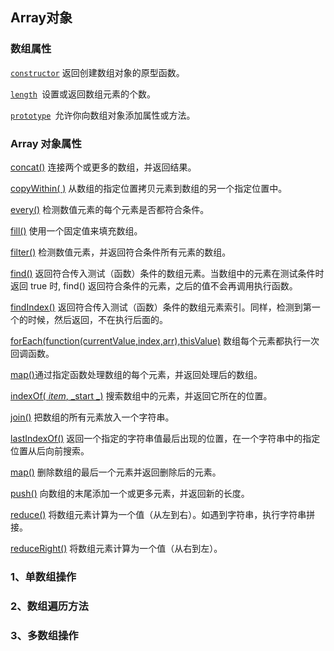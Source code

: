 ## Array对象

### 数组属性

[`constructor`](http://www.runoob.com/jsref/jsref-constructor-array.html) 返回创建数组对象的原型函数。

[`length`](http://www.runoob.com/jsref/jsref-length-array.html)` `设置或返回数组元素的个数。

[`prototype`](http://www.runoob.com/jsref/jsref-prototype-array.html)` `允许你向数组对象添加属性或方法。

### Array 对象属性

[concat\(\)](http://www.runoob.com/jsref/jsref-concat-array.html) 连接两个或更多的数组，并返回结果。

[copyWithin\( \)](http://www.runoob.com/jsref/jsref-copywithin.html) 从数组的指定位置拷贝元素到数组的另一个指定位置中。

[every\(\)](http://www.runoob.com/jsref/jsref-every.html)  检测数值元素的每个元素是否都符合条件。

[fill\(\)](http://www.runoob.com/jsref/jsref-fill.html) 使用一个固定值来填充数组。

[filter\(\)](http://www.runoob.com/jsref/jsref-filter.html) 检测数值元素，并返回符合条件所有元素的数组。

[find\(\)](http://www.runoob.com/jsref/jsref-find.html) 返回符合传入测试（函数）条件的数组元素。当数组中的元素在测试条件时返回 true 时, find\(\) 返回符合条件的元素，之后的值不会再调用执行函数。

[findIndex\(\)](http://www.runoob.com/jsref/jsref-findindex.html) 返回符合传入测试（函数）条件的数组元素索引。同样，检测到第一个的时候，然后返回，不在执行后面的。

[forEach\(function\(currentValue,index,arr\),thisValue\)](http://www.runoob.com/jsref/jsref-foreach.html)  数组每个元素都执行一次回调函数。

[map\(\)](#)通过指定函数处理数组的每个元素，并返回处理后的数组。

[indexOf\( _item_,  _start _\)](http://www.runoob.com/jsref/jsref-indexof-array.html) 搜索数组中的元素，并返回它所在的位置。

[join\(\)](http://www.runoob.com/jsref/jsref-join.html)  把数组的所有元素放入一个字符串。

[lastIndexOf\(\)](http://www.runoob.com/jsref/jsref-lastindexof-array.html) 返回一个指定的字符串值最后出现的位置，在一个字符串中的指定位置从后向前搜索。

[map\(\)](http://www.runoob.com/jsref/jsref-map.html) 删除数组的最后一个元素并返回删除后的元素。

[push\(\)](http://www.runoob.com/jsref/jsref-push.html) 向数组的末尾添加一个或更多元素，并返回新的长度。

[reduce\(\)](http://www.runoob.com/jsref/jsref-reduce.html) 将数组元素计算为一个值（从左到右）。如遇到字符串，执行字符串拼接。

[reduceRight\(\)](http://www.runoob.com/jsref/jsref-reduceright.html) 将数组元素计算为一个值（从右到左）。

### 1、单数组操作

### 2、数组遍历方法

### 3、多数组操作



